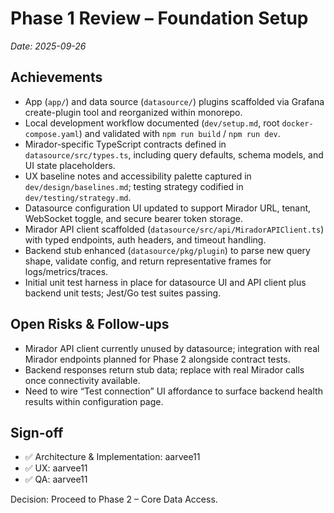 # Phase 1 Review – Foundation Setup

_Date: 2025-09-26_

## Achievements
- App (`app/`) and data source (`datasource/`) plugins scaffolded via Grafana create-plugin tool and reorganized within monorepo.
- Local development workflow documented (`dev/setup.md`, root `docker-compose.yaml`) and validated with `npm run build` / `npm run dev`.
- Mirador-specific TypeScript contracts defined in `datasource/src/types.ts`, including query defaults, schema models, and UI state placeholders.
- UX baseline notes and accessibility palette captured in `dev/design/baselines.md`; testing strategy codified in `dev/testing/strategy.md`.
- Datasource configuration UI updated to support Mirador URL, tenant, WebSocket toggle, and secure bearer token storage.
- Mirador API client scaffolded (`datasource/src/api/MiradorAPIClient.ts`) with typed endpoints, auth headers, and timeout handling.
- Backend stub enhanced (`datasource/pkg/plugin`) to parse new query shape, validate config, and return representative frames for logs/metrics/traces.
- Initial unit test harness in place for datasource UI and API client plus backend unit tests; Jest/Go test suites passing.

## Open Risks & Follow-ups
- Mirador API client currently unused by datasource; integration with real Mirador endpoints planned for Phase 2 alongside contract tests.
- Backend responses return stub data; replace with real Mirador calls once connectivity available.
- Need to wire “Test connection” UI affordance to surface backend health results within configuration page.

## Sign-off
- ✅ Architecture & Implementation: aarvee11
- ✅ UX: aarvee11
- ✅ QA: aarvee11

Decision: Proceed to Phase 2 – Core Data Access.
